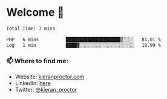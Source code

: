 # Welcome 🦘

<!--START_SECTION:waka-->

```txt
Total Time: 7 mins

PHP   6 mins          ████████████████████▒░░░░   81.01 %
Log   1 min           ████▓░░░░░░░░░░░░░░░░░░░░   18.99 %
```

<!--END_SECTION:waka-->

### 📫 Where to find me:

-   Website: [kieranproctor.com](https://kieranproctor.com/)
-   LinkedIn: [here](https://www.linkedin.com/in/kieran-proctor-086b5a159/)
-   Twitter: [@kieran_proctor](https://twitter.com/kieran_proctor)
